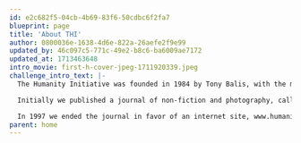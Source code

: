 ```yaml
---
id: e2c682f5-04cb-4b69-83f6-50cdbc6f2fa7
blueprint: page
title: 'About THI'
author: 0800036e-1638-4d6e-822a-26aefe2f9e99
updated_by: 46c097c5-771c-49e2-b8c6-ba6009ae7172
updated_at: 1713463648
intro_movie: first-h-cover-jpeg-1711920339.jpeg
challenge_intro_text: |-
  The Humanity Initiative was founded in 1984 by Tony Balis, with the mission of "...encouraging people to understand this planet as our common home." 

  Initially we published a journal of non-fiction and photography, called 'humanity.' Our first contributor was His Holiness The Dalai Lama, who happily agreed, in a private audience, to Tony's request write a letter to the children of the world. 

  In 1997 we ended the journal in favor of an internet site, www.humanity.org  --  which we have totally re-imagined this year to better address the wilder and more challenging horizons of positive change.
parent: home
---
```

